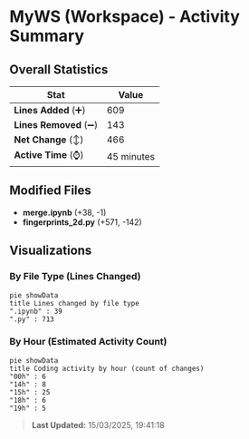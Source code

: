 # MyWS (Workspace) - Activity Summary 

## Overall Statistics

| Stat                   | Value                                                             |
| ---------------------- | ----------------------------------------------------------------- |
| **Lines Added** (➕)   | 609                                          |
| **Lines Removed** (➖) | 143                                        |
| **Net Change** (↕)    | 466                |
| **Active Time** (⌚)   | 45 minutes |


## Modified Files
- **merge.ipynb** (+38, -1)
- **fingerprints_2d.py** (+571, -142)

## Visualizations

### By File Type (Lines Changed)

```mermaid
pie showData
title Lines changed by file type
".ipynb" : 39
".py" : 713
```

### By Hour (Estimated Activity Count)

```mermaid
pie showData
title Coding activity by hour (count of changes)
"00h" : 6
"14h" : 8
"15h" : 25
"18h" : 6
"19h" : 5
```


> **Last Updated:** 15/03/2025, 19:41:18